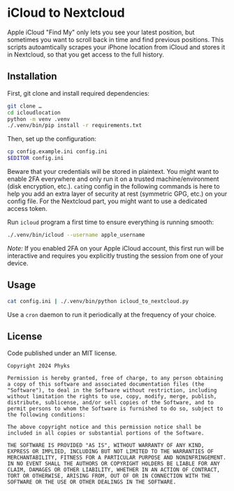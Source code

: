 iCloud to Nextcloud
===================

Apple iCloud "Find My" only lets you see your latest position, but sometimes
you want to scroll back in time and find previous positions. This scripts
autoamtically scrapes your iPhone location from iCloud and stores it in
Nextcloud, so that you get access to the full history.


## Installation

First, git clone and install required dependencies:

```bash
git clone …
cd icloudlocation
python -m venv .venv
./.venv/bin/pip install -r requirements.txt
```

Then, set up the configuration:

```bash
cp config.example.ini config.ini
$EDITOR config.ini
```

Beware that your credentials will be stored in plaintext. You might want to
enable 2FA everywhere and only run it on a trusted machine/environment (disk
encryption, etc.). `cat`ing config in the following commands is here to help
you add an extra layer of security at rest (symmetric GPG, etc.) on your
config file. For the Nextcloud part, you might want to use a dedicated access
token.


Run `icloud` program a first time to ensure everything is running smooth:

```bash
./.venv/bin/icloud --username apple_username
```

_Note:_ If you enabled 2FA on your Apple iCloud account, this first run will
be interactive and requires you explicitly trusting the session from one of
your device.


## Usage

```bash
cat config.ini | ./.venv/bin/python icloud_to_nextcloud.py
```

Use a `cron` daemon to run it periodically at the frequency of your choice.


## License

Code published under an MIT license.

```
Copyright 2024 Phyks

Permission is hereby granted, free of charge, to any person obtaining a copy of this software and associated documentation files (the "Software"), to deal in the Software without restriction, including without limitation the rights to use, copy, modify, merge, publish, distribute, sublicense, and/or sell copies of the Software, and to permit persons to whom the Software is furnished to do so, subject to the following conditions:

The above copyright notice and this permission notice shall be included in all copies or substantial portions of the Software.

THE SOFTWARE IS PROVIDED "AS IS", WITHOUT WARRANTY OF ANY KIND, EXPRESS OR IMPLIED, INCLUDING BUT NOT LIMITED TO THE WARRANTIES OF MERCHANTABILITY, FITNESS FOR A PARTICULAR PURPOSE AND NONINFRINGEMENT. IN NO EVENT SHALL THE AUTHORS OR COPYRIGHT HOLDERS BE LIABLE FOR ANY CLAIM, DAMAGES OR OTHER LIABILITY, WHETHER IN AN ACTION OF CONTRACT, TORT OR OTHERWISE, ARISING FROM, OUT OF OR IN CONNECTION WITH THE SOFTWARE OR THE USE OR OTHER DEALINGS IN THE SOFTWARE.
```
